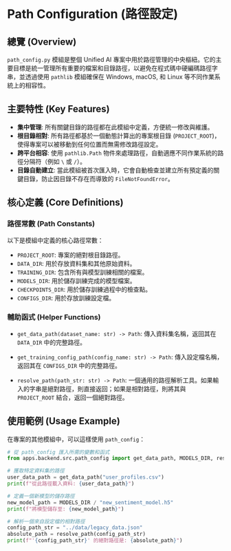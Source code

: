 # Path Configuration (路徑設定)

## 總覽 (Overview)

`path_config.py` 模組是整個 Unified AI 專案中用於路徑管理的中央樞紐。它的主要目標是統一管理所有重要的檔案和目錄路徑，以避免在程式碼中硬編碼路徑字串，並透過使用 `pathlib` 模組確保在 Windows, macOS, 和 Linux 等不同作業系統上的相容性。

## 主要特性 (Key Features)

- **集中管理**: 所有關鍵目錄的路徑都在此模組中定義，方便統一修改與維護。
- **根目錄相對**: 所有路徑都基於一個動態計算出的專案根目錄 (`PROJECT_ROOT`)，使得專案可以被移動到任何位置而無需修改路徑設定。
- **跨平台相容**: 使用 `pathlib.Path` 物件來處理路徑，自動適應不同作業系統的路徑分隔符（例如 `\` 或 `/`）。
- **目錄自動建立**: 當此模組被首次匯入時，它會自動檢查並建立所有預定義的關鍵目錄，防止因目錄不存在而導致的 `FileNotFoundError`。

## 核心定義 (Core Definitions)

### 路徑常數 (Path Constants)

以下是模組中定義的核心路徑常數：

- `PROJECT_ROOT`: 專案的絕對根目錄路徑。
- `DATA_DIR`: 用於存放資料集和其他原始資料。
- `TRAINING_DIR`: 包含所有與模型訓練相關的檔案。
- `MODELS_DIR`: 用於儲存訓練完成的模型檔案。
- `CHECKPOINTS_DIR`: 用於儲存訓練過程中的檢查點。
- `CONFIGS_DIR`: 用於存放訓練設定檔。

### 輔助函式 (Helper Functions)

- `get_data_path(dataset_name: str) -> Path`:
  傳入資料集名稱，返回其在 `DATA_DIR` 中的完整路徑。

- `get_training_config_path(config_name: str) -> Path`:
  傳入設定檔名稱，返回其在 `CONFIGS_DIR` 中的完整路徑。

- `resolve_path(path_str: str) -> Path`:
  一個通用的路徑解析工具。如果輸入的字串是絕對路徑，則直接返回；如果是相對路徑，則將其與 `PROJECT_ROOT` 結合，返回一個絕對路徑。

## 使用範例 (Usage Example)

在專案的其他模組中，可以這樣使用 `path_config`：

```python
# 從 path_config 匯入所需的變數和函式
from apps.backend.src.path_config import get_data_path, MODELS_DIR, resolve_path

# 獲取特定資料集的路徑
user_data_path = get_data_path("user_profiles.csv")
print(f"從此路徑載入資料: {user_data_path}")

# 定義一個新模型的儲存路徑
new_model_path = MODELS_DIR / "new_sentiment_model.h5"
print(f"將模型儲存至: {new_model_path}")

# 解析一個來自設定檔的相對路徑
config_path_str = "../data/legacy_data.json"
absolute_path = resolve_path(config_path_str)
print(f"'{config_path_str}' 的絕對路徑是: {absolute_path}")
```

```